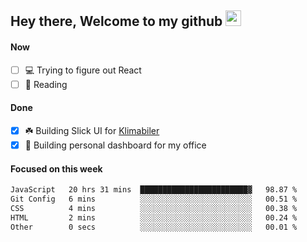 ## Hey there, Welcome to my github <img src="https://media.giphy.com/media/hvRJCLFzcasrR4ia7z/giphy.gif" width="25px">

#### Now
- [ ] 💻 Trying to figure out React
- [ ] 📕 Reading

#### Done
- [x] ☘️ Building Slick UI for [Klimabiler](https://klimabiler.dk)
- [x] 🚀 Building personal dashboard for my office
 
 #### Focused on this week
<!--START_SECTION:waka-->

```txt
JavaScript   20 hrs 31 mins  ████████████████████████▓   98.87 %
Git Config   6 mins          ░░░░░░░░░░░░░░░░░░░░░░░░░   00.51 %
CSS          4 mins          ░░░░░░░░░░░░░░░░░░░░░░░░░   00.38 %
HTML         2 mins          ░░░░░░░░░░░░░░░░░░░░░░░░░   00.24 %
Other        0 secs          ░░░░░░░░░░░░░░░░░░░░░░░░░   00.01 %
```

<!--END_SECTION:waka-->

